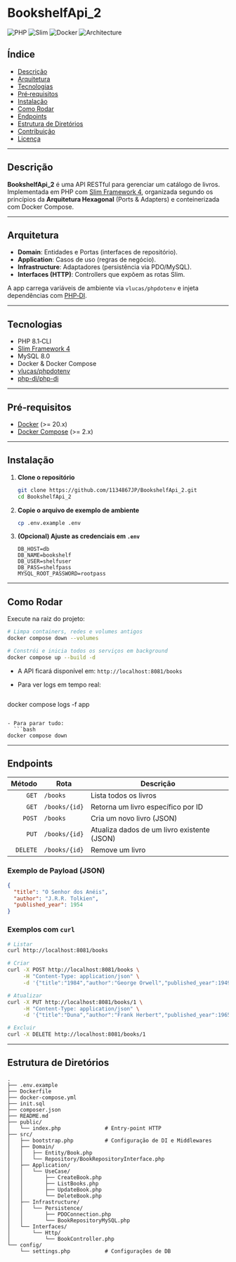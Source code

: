 # BookshelfApi\_2

![PHP](https://img.shields.io/badge/PHP-8.1-blue)
![Slim](https://img.shields.io/badge/Slim-4.x-lightgrey)
![Docker](https://img.shields.io/badge/Docker-Compose-blue)
![Architecture](https://img.shields.io/badge/Architecture-Hexagonal-green)

## Índice

* [Descrição](#descrição)
* [Arquitetura](#arquitetura)
* [Tecnologias](#tecnologias)
* [Pré‑requisitos](#pré‑requisitos)
* [Instalação](#instalação)
* [Como Rodar](#como-rodar)
* [Endpoints](#endpoints)
* [Estrutura de Diretórios](#estrutura-de-diretórios)
* [Contribuição](#contribuição)
* [Licença](#licença)

---

## Descrição

**BookshelfApi\_2** é uma API RESTful para gerenciar um catálogo de livros.
Implementada em PHP com [Slim Framework 4](https://www.slimframework.com/), organizada segundo os princípios da **Arquitetura Hexagonal** (Ports & Adapters) e conteinerizada com Docker Compose.

---

## Arquitetura

* **Domain**: Entidades e Portas (interfaces de repositório).
* **Application**: Casos de uso (regras de negócio).
* **Infrastructure**: Adaptadores (persistência via PDO/MySQL).
* **Interfaces (HTTP)**: Controllers que expõem as rotas Slim.

A app carrega variáveis de ambiente via `vlucas/phpdotenv` e injeta dependências com [PHP‑DI](https://php-di.org/).

---

## Tecnologias

* PHP 8.1‑CLI
* [Slim Framework 4](https://www.slimframework.com/)
* MySQL 8.0
* Docker & Docker Compose
* [vlucas/phpdotenv](https://github.com/vlucas/phpdotenv)
* [php-di/php-di](https://github.com/PHP-DI/PHP-DI)

---

## Pré‑requisitos

* [Docker](https://www.docker.com/) (>= 20.x)
* [Docker Compose](https://docs.docker.com/compose/) (>= 2.x)

---

## Instalação

1. **Clone o repositório**

   ```bash
   git clone https://github.com/1134867JP/BookshelfApi_2.git
   cd BookshelfApi_2
   ```

2. **Copie o arquivo de exemplo de ambiente**

   ```bash
   cp .env.example .env
   ```

3. **(Opcional) Ajuste as credenciais em `.env`**

   ```dotenv
   DB_HOST=db
   DB_NAME=bookshelf
   DB_USER=shelfuser
   DB_PASS=shelfpass
   MYSQL_ROOT_PASSWORD=rootpass
   ```

---

## Como Rodar

Execute na raiz do projeto:

```bash
# Limpa containers, redes e volumes antigos
docker compose down --volumes

# Constrói e inicia todos os serviços em background
docker compose up --build -d
```

* A API ficará disponível em:
  `http://localhost:8081/books`

* Para ver logs em tempo real:

  ```bash
  ```

docker compose logs -f app

````

- Para parar tudo:  
  ```bash
docker compose down
````

---

## Endpoints

|   Método | Rota          | Descrição                                   |
| -------: | ------------- | ------------------------------------------- |
|    `GET` | `/books`      | Lista todos os livros                       |
|    `GET` | `/books/{id}` | Retorna um livro específico por ID          |
|   `POST` | `/books`      | Cria um novo livro (JSON)                   |
|    `PUT` | `/books/{id}` | Atualiza dados de um livro existente (JSON) |
| `DELETE` | `/books/{id}` | Remove um livro                             |

### Exemplo de Payload (JSON)

```json
{
  "title": "O Senhor dos Anéis",
  "author": "J.R.R. Tolkien",
  "published_year": 1954
}
```

### Exemplos com `curl`

```bash
# Listar
curl http://localhost:8081/books

# Criar
curl -X POST http://localhost:8081/books \
     -H "Content-Type: application/json" \
     -d '{"title":"1984","author":"George Orwell","published_year":1949}'

# Atualizar
curl -X PUT http://localhost:8081/books/1 \
     -H "Content-Type: application/json" \
     -d '{"title":"Duna","author":"Frank Herbert","published_year":1965}'

# Excluir
curl -X DELETE http://localhost:8081/books/1
```

---

## Estrutura de Diretórios

```
.
├── .env.example
├── Dockerfile
├── docker-compose.yml
├── init.sql
├── composer.json
├── README.md
├── public/
│   └── index.php              # Entry‑point HTTP
├── src/
│   ├── bootstrap.php          # Configuração de DI e Middlewares
│   ├── Domain/
│   │   ├── Entity/Book.php
│   │   └── Repository/BookRepositoryInterface.php
│   ├── Application/
│   │   └── UseCase/
│   │       ├── CreateBook.php
│   │       ├── ListBooks.php
│   │       ├── UpdateBook.php
│   │       └── DeleteBook.php
│   ├── Infrastructure/
│   │   └── Persistence/
│   │       ├── PDOConnection.php
│   │       └── BookRepositoryMySQL.php
│   └── Interfaces/
│       └── Http/
│           └── BookController.php
└── config/
    └── settings.php           # Configurações de DB
```
